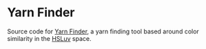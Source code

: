# Yarn Finder

Source code for [Yarn Finder](https://yarnfinder.crockeo.net),
a yarn finding tool based around color similarity in the [HSLuv](https://www.hsluv.org/) space.
